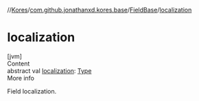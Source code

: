 //[Kores](../../index.md)/[com.github.jonathanxd.kores.base](../index.md)/[FieldBase](index.md)/[localization](localization.md)



# localization  
[jvm]  
Content  
abstract val [localization](localization.md): [Type](https://docs.oracle.com/javase/8/docs/api/java/lang/reflect/Type.html)  
More info  


Field localization.

  



